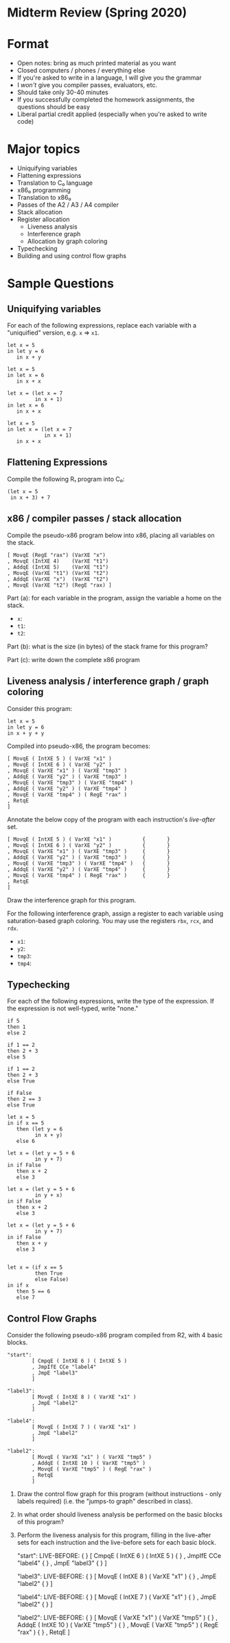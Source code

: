 # Midterm Review (Spring 2020)

# Format

- Open notes: bring as much printed material as you want
- Closed computers / phones / everything else
- If you're asked to write in a language, I will give you the grammar
- I *won't* give you compiler passes, evaluators, etc.
- Should take only 30-40 minutes
- If you successfully completed the homework assignments, the questions should be easy
- Liberal partial credit applied (especially when you're asked to write code)

# Major topics

- Uniquifying variables
- Flattening expressions
- Translation to C₀ language
- x86₀ programming
- Translation to x86₀
- Passes of the A2 / A3 / A4 compiler
- Stack allocation
- Register allocation
  - Liveness analysis
  - Interference graph
  - Allocation by graph coloring
- Typechecking
- Building and using control flow graphs

# Sample Questions

## Uniquifying variables

For each of the following expressions, replace each variable with a
  "uniquified" version, e.g. `x` ⇒ `x1`.


    let x = 5
    in let y = 6
       in x + y
    
    let x = 5
    in let x = 6
       in x + x
    
    let x = (let x = 7
             in x + 1)
    in let x = 6
       in x + x
    
    let x = 5
    in let x = (let x = 7
                in x + 1)
       in x + x

## Flattening Expressions

Compile the following R₁ program into C₀:

    (let x = 5
     in x + 3) + 7

## x86 / compiler passes / stack allocation

Compile the pseudo-x86 program below into x86, placing all variables
on the stack.


    [ MovqE (RegE "rax") (VarXE "x")
    , MovqE (IntXE 4)    (VarXE "t1")
    , AddqE (IntXE 5)    (VarXE "t1")
    , MovqE (VarXE "t1") (VarXE "t2")
    , AddqE (VarXE "x")  (VarXE "t2")
    , MovqE (VarXE "t2") (RegE "rax) ]

Part (a): for each variable in the program, assign the variable a home
on the stack.

- `x`:
- `t1`:
- `t2`:

Part (b): what is the size (in bytes) of the stack frame for this
program?

Part (c): write down the complete x86 program

## Liveness analysis / interference graph / graph coloring

Consider this program:

    let x = 5
    in let y = 6
    in x + y + y

Compiled into pseudo-x86, the program becomes:

    [ MovqE ( IntXE 5 ) ( VarXE "x1" )
    , MovqE ( IntXE 6 ) ( VarXE "y2" )
    , MovqE ( VarXE "x1" ) ( VarXE "tmp3" )
    , AddqE ( VarXE "y2" ) ( VarXE "tmp3" )
    , MovqE ( VarXE "tmp3" ) ( VarXE "tmp4" )
    , AddqE ( VarXE "y2" ) ( VarXE "tmp4" )
    , MovqE ( VarXE "tmp4" ) ( RegE "rax" )
    , RetqE
    ] 

Annotate the below copy of the program with each instruction's
*live-after* set.

    [ MovqE ( IntXE 5 ) ( VarXE "x1" )          {       }
    , MovqE ( IntXE 6 ) ( VarXE "y2" )          {       }
    , MovqE ( VarXE "x1" ) ( VarXE "tmp3" )     {       }
    , AddqE ( VarXE "y2" ) ( VarXE "tmp3" )     {       }
    , MovqE ( VarXE "tmp3" ) ( VarXE "tmp4" )   {       }
    , AddqE ( VarXE "y2" ) ( VarXE "tmp4" )     {       }
    , MovqE ( VarXE "tmp4" ) ( RegE "rax" )     {       }
    , RetqE
    ] 

Draw the interference graph for this program.

For the following interference graph, assign a register to each
variable using saturation-based graph coloring. You may use the
registers `rbx`, `rcx`, and `rdx`.

- `x1`:
- `y2`:
- `tmp3`:
- `tmp4`:

## Typechecking

For each of the following expressions, write the type of the
expression. If the expression is not well-typed, write "none."


    if 5
    then 1
    else 2
    
    if 1 == 2
    then 2 + 3
    else 5
    
    if 1 == 2
    then 2 + 3
    else True
    
    if False
    then 2 == 3
    else True
    
    let x = 5
    in if x == 5
       then (let y = 6
             in x + y)
       else 6
    
    let x = (let y = 5 + 6
             in y + 7)
    in if False
       then x + 2
       else 3
        
    let x = (let y = 5 + 6
             in y + x)
    in if False
       then x + 2
       else 3
        
    let x = (let y = 5 + 6
             in y + 7)
    in if False
       then x + y
       else 3
    
    
    let x = (if x == 5
             then True
             else False)
    in if x
       then 5 == 6
       else 7
    

## Control Flow Graphs

Consider the following pseudo-x86 program compiled from R2, with 4
basic blocks.

    "start":
            [ CmpqE ( IntXE 6 ) ( IntXE 5 )
            , JmpIfE CCe "label4" 
            , JmpE "label3" 
            ] 
    
    "label3":
            [ MovqE ( IntXE 8 ) ( VarXE "x1" )
            , JmpE "label2" 
            ] 
    
    "label4":
            [ MovqE ( IntXE 7 ) ( VarXE "x1" )
            , JmpE "label2" 
            ] 
    
    "label2":
            [ MovqE ( VarXE "x1" ) ( VarXE "tmp5" )
            , AddqE ( IntXE 10 ) ( VarXE "tmp5" )
            , MovqE ( VarXE "tmp5" ) ( RegE "rax" )
            , RetqE
            ] 
    
1. Draw the control flow graph for this program (without
   instructions - only labels required) (i.e. the "jumps-to graph"
   described in class).

2. In what order should liveness analysis be performed on the basic
   blocks of this program?

3. Perform the liveness analysis for this program, filling in the
   live-after sets for each instruction and the live-before sets for
   each basic block.


    "start":  LIVE-BEFORE: {               }
            [ CmpqE ( IntXE 6 ) ( IntXE 5 )           {           }
            , JmpIfE CCe "label4"                     {           }
            , JmpE "label3"                           {           }
            ] 
    
    "label3":  LIVE-BEFORE: {               }
            [ MovqE ( IntXE 8 ) ( VarXE "x1" )        {           }
            , JmpE "label2"                           {           }
            ] 
    
    "label4":  LIVE-BEFORE: {               }
            [ MovqE ( IntXE 7 ) ( VarXE "x1" )        {           }
            , JmpE "label2"                           {           }
            ] 
    
    "label2":  LIVE-BEFORE: {               }
            [ MovqE ( VarXE "x1" ) ( VarXE "tmp5" )   {           }
            , AddqE ( IntXE 10 ) ( VarXE "tmp5" )     {           }
            , MovqE ( VarXE "tmp5" ) ( RegE "rax" )   {           }
            , RetqE
            ] 
